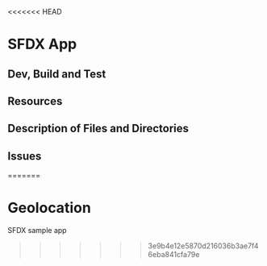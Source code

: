 <<<<<<< HEAD
# SFDX  App

## Dev, Build and Test


## Resources


## Description of Files and Directories


## Issues


=======
# Geolocation
SFDX sample app
>>>>>>> 3e9b4e12e5870d216036b3ae7f46eba841cfa79e
